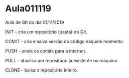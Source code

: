 # Aula011119
 Aula de Git do dia 01/11/2019

INIT - cria um repositório (pasta) do Git.

COMIT - cria e salva versão do código naquele momento.

PUSH - envia os comits para a internet.

PULL - atualiza um repositório já existente na máquina.

CLONE - baixa o repositório inteiro. 


